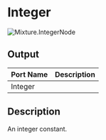 # Integer
![Mixture.IntegerNode](../../images/Mixture.IntegerNode.png)

## Output
Port Name | Description
--- | ---
Integer | 

## Description
An integer constant.

